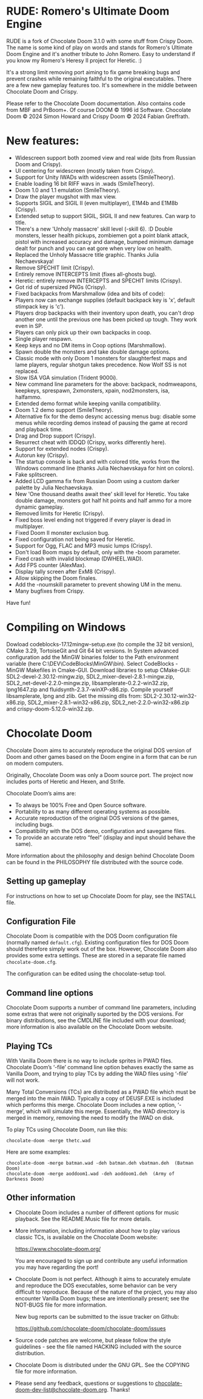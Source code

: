 # RUDE: Romero's Ultimate Doom Engine

 RUDE is a fork of Chocolate Doom 3.1.0 with some stuff from Crispy Doom.
 The name is some kind of play on words and stands for Romero's Ultimate Doom Engine and
it's another tribute to John Romero. Easy to understand if you know my Romero's Heresy II
project for Heretic. :)

 It's a strong limit removing port aiming to fix game breaking bugs and prevent crashes while
remaining faithful to the original executables. There are a few new gameplay features too.
 It's somewhere in the middle between Chocolate Doom and Crispy.

 Please refer to the Chocolate Doom documentation.
 Also contains code from MBF and PrBoom+.
 Of course DOOM © 1996 id Software.
 Chocolate Doom © 2024 Simon Howard and Crispy Doom © 2024 Fabian Greffrath.

# New features:

 * Widescreen support both zoomed view and real wide (bits from Russian Doom and Crispy).
 * UI centering for widescreen (mostly taken from Crispy).
 * Support for Unity IWADs with widescreen assets (SmileTheory).
 * Enable loading 16 bit RIFF wavs in .wads (SmileTheory).
 * Doom 1.0 and 1.1 emulation (SmileTheory).
 * Draw the player mugshot with max view.
 * Supports SIGIL and SIGIL II (even multiplayer), E1M4b and E1M8b (Crispy).
 * Extended setup to support SIGIL, SIGIL II and new features. Can warp to title.
 * There's a new 'Unholy massacre' skill level (-skill 6). :D Double monsters, lesser health pickups,
 zombiemen got a point blank attack, pistol with increased accuracy and damage, bumped minimum damage
 dealt for punch and you can eat gore when very low on health.
 * Replaced the Unholy Massacre title graphic. Thanks Julia Nechaevskaya!
 * Remove SPECHIT limit (Crispy).
 * Entirely remove INTERCEPTS limit (fixes all-ghosts bug).
 * Heretic: entirely remove INTERCEPTS and SPECHIT limits (Crispy).
 * Got rid of supersized PNGs (Crispy).
 * Fixed backpacks from Marshmallow (idea and bits of code):
 * Players now can exchange supplies (default backpack key is 'x', default stimpack key is 'c').
 * Players drop backpacks with their inventory upon death, you can't drop another one until the
 previous one has been picked up tough. They work even in SP.
 * Players can only pick up their own backpacks in coop.
 * Single player respawn.
 * Keep keys and no DM items in Coop options (Marshmallow).
 * Spawn double the monsters and take double damage options.
 * Classic mode with only Doom 1 monsters for slaughterfest maps and lame players, regular shotgun
 takes precedence. Now Wolf SS is not replaced.
 * Slow ISA VGA simulation (Trident 9000i).
 * New command line parameters for the above: backpack, nodmweapons, keepkeys, sprespawn, 2xmonsters,
 xpain, nod2monsters, isa, halfammo.
 * Extended demo format while keeping vanilla compatibility.
 * Doom 1.2 demo support (SmileTheory).
 * Alternative fix for the demo desync accessing menus bug: disable some menus while recording demos
 instead of pausing the game at record and playback time.
 * Drag and Drop support (Crispy).
 * Resurrect cheat with IDDQD (Crispy, works differently here).
 * Support for extended nodes (Crispy).
 * Autorun key (Crispy).
 * The startup console is back and with colored title, works from the Windows command line
 (thanks Julia Nechaevskaya for hint on colors).
 * Fake splitscreen.
 * Added LCD gamma fix from Russian Doom using a custom darker palette by Julia Nechaevskaya.
 * New 'One thousand deaths await thee' skill level for Heretic. You take double damage, monsters
 got half hit points and half ammo for a more dynamic gameplay.
 * Removed limits for Heretic (Crispy).
 * Fixed boss level ending not triggered if every player is dead in multiplayer.
 * Fixed Doom II monster exclusion bug.
 * Fixed configuration not being saved for Heretic.
 * Support for Ogg, FLAC and MP3 music lumps (Crispy).
 * Don't load Boom maps by default, only with the -boom parameter.
 * Fixed crash with invalid blockmap (DWHEEL.WAD).
 * Add FPS counter (AlexMax).
 * Display tally screen after ExM8 (Crispy).
 * Allow skipping the Doom finales.
 * Add the -noumskill parameter to prevent showing UM in the menu.
 * Many bugfixes from Crispy.

 Have fun!

# Compiling on Windows

 Dowload codeblocks-17.12mingw-setup.exe (to compile the 32 bit version), CMake 3.29, TortoiseGit and
Git 64 bit versions.
 In System advanced configuration add the MinGW binaries folder to the Path environment variable
(here C:\DEV\CodeBlocks\MinGW\bin).
 Select CodeBlocks - MinGW Makefiles in Cmake-GUI.
 Download libraries to setup CMake-GUI: SDL2-devel-2.30.12-mingw.zip, SDL2_mixer-devel-2.8.1-mingw.zip,
SDL2_net-devel-2.2.0-mingw.zip, libsamplerate-0.2.2-win32.zip, lpng1647.zip and
fluidsynth-2.3.7-winXP-x86.zip.
 Compile yourself libsamplerate, lpng and zlib.
 Get the missing dlls from: SDL2-2.30.12-win32-x86.zip, SDL2_mixer-2.8.1-win32-x86.zip,
SDL2_net-2.2.0-win32-x86.zip and crispy-doom-5.12.0-win32.zip.

# Chocolate Doom

Chocolate Doom aims to accurately reproduce the original DOS version of
Doom and other games based on the Doom engine in a form that can be
run on modern computers.

Originally, Chocolate Doom was only a Doom source port. The project
now includes ports of Heretic and Hexen, and Strife.

Chocolate Doom’s aims are:

 * To always be 100% Free and Open Source software.
 * Portability to as many different operating systems as possible.
 * Accurate reproduction of the original DOS versions of the games,
   including bugs.
 * Compatibility with the DOS demo, configuration and savegame files.
 * To provide an accurate retro “feel” (display and input should
   behave the same).

More information about the philosophy and design behind Chocolate Doom
can be found in the PHILOSOPHY file distributed with the source code.

## Setting up gameplay

For instructions on how to set up Chocolate Doom for play, see the
INSTALL file.

## Configuration File

Chocolate Doom is compatible with the DOS Doom configuration file
(normally named `default.cfg`). Existing configuration files for DOS
Doom should therefore simply work out of the box. However, Chocolate
Doom also provides some extra settings. These are stored in a
separate file named `chocolate-doom.cfg`.

The configuration can be edited using the chocolate-setup tool.

## Command line options

Chocolate Doom supports a number of command line parameters, including
some extras that were not originally suported by the DOS versions. For
binary distributions, see the CMDLINE file included with your
download; more information is also available on the Chocolate Doom
website.

## Playing TCs

With Vanilla Doom there is no way to include sprites in PWAD files.
Chocolate Doom’s ‘-file’ command line option behaves exactly the same
as Vanilla Doom, and trying to play TCs by adding the WAD files using
‘-file’ will not work.

Many Total Conversions (TCs) are distributed as a PWAD file which must
be merged into the main IWAD. Typically a copy of DEUSF.EXE is
included which performs this merge. Chocolate Doom includes a new
option, ‘-merge’, which will simulate this merge. Essentially, the
WAD directory is merged in memory, removing the need to modify the
IWAD on disk.

To play TCs using Chocolate Doom, run like this:

```
chocolate-doom -merge thetc.wad
```

Here are some examples:

```
chocolate-doom -merge batman.wad -deh batman.deh vbatman.deh  (Batman Doom)
chocolate-doom -merge aoddoom1.wad -deh aoddoom1.deh  (Army of Darkness Doom)
```

## Other information

 * Chocolate Doom includes a number of different options for music
   playback. See the README.Music file for more details.

 * More information, including information about how to play various
   classic TCs, is available on the Chocolate Doom website:

     https://www.chocolate-doom.org/

   You are encouraged to sign up and contribute any useful information
   you may have regarding the port!

 * Chocolate Doom is not perfect. Although it aims to accurately
   emulate and reproduce the DOS executables, some behavior can be very
   difficult to reproduce. Because of the nature of the project, you
   may also encounter Vanilla Doom bugs; these are intentionally
   present; see the NOT-BUGS file for more information.

   New bug reports can be submitted to the issue tracker on Github:

     https://github.com/chocolate-doom/chocolate-doom/issues

 * Source code patches are welcome, but please follow the style
   guidelines - see the file named HACKING included with the source
   distribution.

 * Chocolate Doom is distributed under the GNU GPL. See the COPYING
   file for more information.

 * Please send any feedback, questions or suggestions to
   chocolate-doom-dev-list@chocolate-doom.org. Thanks!
